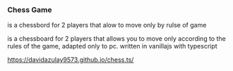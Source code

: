 ### Chess Game
is a chessbord for 2 players that alow to move only by rulse of game

is a chessboard for 2 players
that allows you to move only according to the rules of the game,
adapted only to pc.
written in vanillajs with typescript

https://davidazulay9573.github.io/chess.ts/